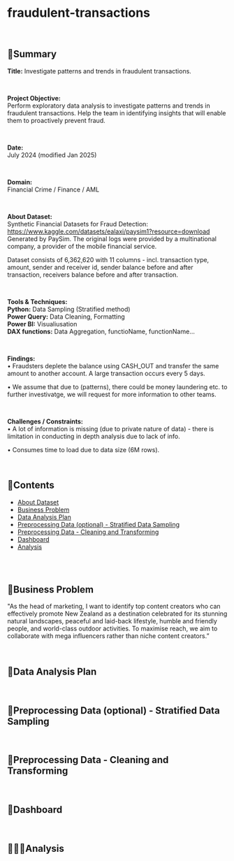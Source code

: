 # fraudulent-transactions

<br>

## 🚩Summary

**Title:**
Investigate patterns and trends in fraudulent transactions.

<br>

**Project Objective:**<br>
Perform exploratory data analysis to investigate patterns and trends in fraudulent transactions. Help the team in identifying insights that will enable them to proactively prevent fraud.

<br>

**Date:**<br>
July 2024 (modified Jan 2025)

<br>

**Domain:**<br>
Financial Crime / Finance / AML

<br>

**About Dataset:**<br>
Synthetic Financial Datasets for Fraud Detection:
https://www.kaggle.com/datasets/ealaxi/paysim1?resource=download
Generated by PaySim. The original logs were provided by a multinational company, a provider of the mobile financial service.

Dataset consists of 6,362,620 with 11 columns - incl. transaction type, amount, sender and receiver id, sender balance before and after transaction, receivers balance before and after transaction. 

<br>

**Tools & Techniques:**<br>
**Python:** Data Sampling (Stratified method)<br>
**Power Query:** Data Cleaning, Formatting<br>
**Power BI:** Visualiusation<br>
**DAX functions:** Data Aggregation, functioName, functionName…<br>

<br>

**Findings:**<br>
• Fraudsters deplete the balance using CASH_OUT and transfer the same amount to another account. A large transaction occurs every 5 days.
 
• We assume that due to (patterns), there could be money laundering etc. to further investivatge, we will request for more information to other teams.   

<br>

**Challenges / Constraints:**<br>
• A lot of information is missing (due to private nature of data) - there is limitation in conducting in depth analysis due to lack of info.

• Consumes time to load due to data size (6M rows).

<br>


## **🚩Contents**
* [About Dataset](#about-dataset)
* [Business Problem](#business-problem)
* [Data Analysis Plan](#data-analysis-plan)
* [Preprocessing Data (optional) - Stratified Data Sampling](#preprocessing-data(optional)-stratifieddatasampling)
* [Preprocessing Data - Cleaning and Transforming](#preprocessingdatacleaningandtranforming)
* [Dashboard](#dashboard)
* [Analysis](#analysis)

<br>


<br>

## 🚩Business Problem
"As the head of marketing, I want to identify top content creators who can effectively promote New Zealand as a destination celebrated for its stunning natural landscapes, peaceful and laid-back lifestyle, humble and friendly people, and world-class outdoor activities. To maximise reach, we aim to collaborate with mega influencers rather than niche content creators.”

<br>

## 🚩Data Analysis Plan

<br>

## 🚩Preprocessing Data (optional) - Stratified Data Sampling 

<br>

## 🚩Preprocessing Data - Cleaning and Transforming

<br>

## 🚩Dashboard

<br>

## 👩🏻‍💻Analysis


